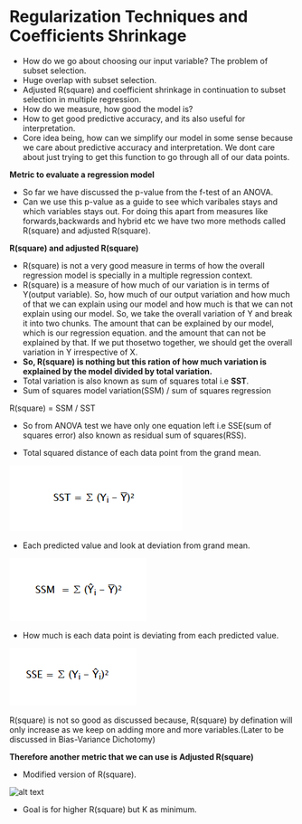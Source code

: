 # Regularization Techniques and Coefficients Shrinkage

- How do we go about choosing our input variable? The problem of subset selection.
- Huge overlap with subset selection.
- Adjusted R(square) and coefficient shrinkage in continuation to subset selection in multiple regression.
- How do we measure, how good the model is?
- How to get good predictive accuracy, and its also useful for interpretation.
- Core idea being, how can we simplify our model in some sense because we care about predictive accuracy and interpretation. We dont care about just trying to get this function to go through all of our data points.


**Metric to evaluate a regression model**
- So far we have discussed the p-value from the f-test of an ANOVA.
- Can we use this p-value as a guide to see which varibales stays and which variables stays out. For doing this apart from measures like forwards,backwards and hybrid etc we have two more methods called R(square) and adjusted R(square).

**R(square) and adjusted R(square)**
- R(square) is not a very good measure in terms of how the overall regression model is specially in a multiple regression context.
- R(square) is a measure of how much of our variation is in terms of Y(output variable). So, how much of our output variation and how much of that we can explain using our model and how much is that we can not explain using our model. So, we take the overall variation of Y and break it into two chunks. The amount that can be explained by our model, which is our regression equation. and the amount that can not be explained by that. If we put thosetwo together, we should get the overall variation in Y irrespective of X.
- **So, R(square) is nothing but this ration of how much variation is explained by the model divided by total variation.**
- Total variation is also known as sum of squares total i.e **SST**.
- Sum of squares model variation(SSM) / sum of squares regression

R(square) = SSM / SST

- So from ANOVA test we have only one equation left i.e SSE(sum of squares error) also known as residual sum of squares(RSS).

- Total squared distance of each data point from the grand mean.

![alt text](https://raw.githubusercontent.com/AbhishekKumar4/Data-Analytics/master/Machine%20Learning/Regularization%20Techniques%20and%20Coefficients%20Shrinkage/SST.PNG)

- Each predicted value and look at deviation from grand mean.

![alt text](https://raw.githubusercontent.com/AbhishekKumar4/Data-Analytics/master/Machine%20Learning/Regularization%20Techniques%20and%20Coefficients%20Shrinkage/SSM.PNG)

- How much is each data point is deviating from each predicted value.

![alt text](https://raw.githubusercontent.com/AbhishekKumar4/Data-Analytics/master/Machine%20Learning/Regularization%20Techniques%20and%20Coefficients%20Shrinkage/SSE.PNG)


R(square) is not so good as discussed because, R(square) by defination will only increase as we keep on adding more and more variables.(Later to be discussed in Bias-Variance Dichotomy)

**Therefore another metric that we can use is Adjusted R(square)**
 
 - Modified version of R(square).
 
 ![alt text]()
 
 - Goal is for higher R(square) but K as minimum.
 

